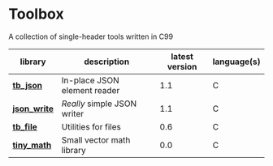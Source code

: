 # Toolbox

A collection of single-header tools written in C99

| library | description | latest version| language(s)
|---------|-------------|---------------|-------------
**[tb_json](tb_json.h)** | In-place JSON element reader | 1.1 | C
**[json_write](json_write.h)** | *Really* simple JSON writer | 1.1 | C
**[tb_file](tb_file.h)** | Utilities for files | 0.6 | C
**[tiny_math](tiny_math.h)** | Small vector math library | 0.0 | C
